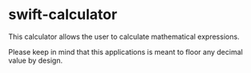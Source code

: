 # swift-calculator

This calculator allows the user to calculate mathematical expressions.

Please keep in mind that this applications is meant to floor any decimal value by design.